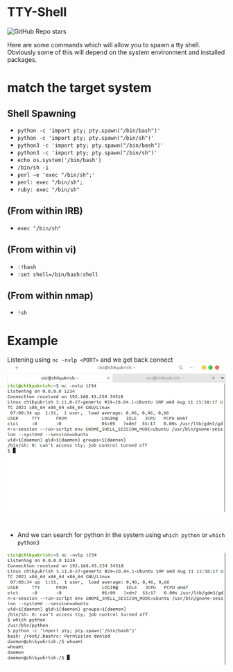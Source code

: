 # TTY-Shell
![GitHub Repo stars](https://img.shields.io/github/stars/chikyukrish/TTY-Shell)

Here are some commands which will allow you to spawn a tty shell. Obviously some of this will depend on the system environment and installed packages.
# match the target system
## Shell Spawning
- `python -c 'import pty; pty.spawn("/bin/bash")'`
- `python -c 'import pty; pty.spawn("/bin/sh")'`
- `python3 -c 'import pty; pty.spawn("/bin/bash")'`
- `python3 -c 'import pty; pty.spawn("/bin/sh")'`
- `echo os.system('/bin/bash')`
- `/bin/sh -i`
- `perl —e 'exec "/bin/sh";'`
- `perl: exec "/bin/sh";`
- `ruby: exec "/bin/sh"`
## (From within IRB)
- `exec "/bin/sh"`
## (From within vi)
- `:!bash`
- `:set shell=/bin/bash:shell`
## (From within nmap)
- `!sh`
# Example
Listening using `nc -nvlp <PORT>` and we get back connect
<img src="https://github.com/chikyukrish/TTY-Shell/blob/main/ss1.png" widht="250"/>
#
- And we can search for python in the system using `which python` or `which python3`
<img src="https://github.com/chikyukrish/TTY-Shell/blob/main/ss2.png" widht="250"/>
